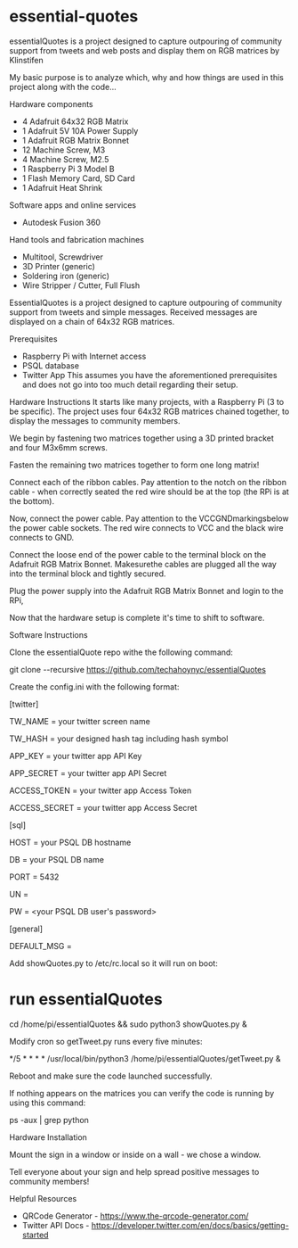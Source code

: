 # essential-quotes

essentialQuotes is a project designed to capture outpouring of community support from tweets and web posts and display them on RGB matrices by Klinstifen

My basic purpose is to analyze which, why and how things are used in this project along with the code...

Hardware components

* 4 Adafruit 64x32 RGB Matrix
* 1 Adafruit 5V 10A Power Supply
* 1 Adafruit RGB Matrix Bonnet
* 12 Machine Screw, M3
* 4 Machine Screw, M2.5
* 1 Raspberry Pi 3 Model B
* 1 Flash Memory Card, SD Card
* 1 Adafruit Heat Shrink

Software apps and online services

* Autodesk Fusion 360

Hand tools and fabrication machines

* Multitool, Screwdriver
* 3D Printer (generic)	
* Soldering iron (generic)
* Wire Stripper / Cutter, Full Flush


EssentialQuotes is a project designed to capture outpouring of community support from tweets and simple messages. Received messages are displayed on a chain of 64x32 RGB matrices.

Prerequisites

* Raspberry Pi with Internet access
* PSQL database
* Twitter App
This assumes you have the aforementioned prerequisites and does not go into too much detail regarding their setup. 

Hardware Instructions
It starts like many projects, with a Raspberry Pi (3 to be specific). The project uses four 64x32 RGB matrices chained together, to display the messages to community members.

We begin by fastening two matrices together using a 3D printed bracket and four M3x6mm screws.

Fasten the remaining two matrices together to form one long matrix!

Connect each of the ribbon cables. Pay attention to the notch on the ribbon cable - when correctly seated the red wire should be at the top (the RPi is at the bottom).

Now, connect the power cable. Pay attention to the VCCGNDmarkingsbelow the power cable sockets. The red wire connects to VCC and the black wire connects to GND.

Connect the loose end of the power cable to the terminal block on the Adafruit RGB Matrix Bonnet. Makesurethe cables are plugged all the way into the terminal block and tightly secured.

Plug the power supply into the Adafruit RGB Matrix Bonnet and login to the RPi,

Now that the hardware setup is complete it's time to shift to software.

Software Instructions

Clone the essentialQuote repo withe the following command:

git clone --recursive https://github.com/techahoynyc/essentialQuotes

Create the config.ini with the following format:

[twitter]

TW_NAME = your twitter screen name
  
TW_HASH = your designed hash tag including hash symbol
  
APP_KEY = your twitter app API Key
  
APP_SECRET = your twitter app API Secret
  
ACCESS_TOKEN = your twitter app Access Token
  
ACCESS_SECRET = your twitter app Access Secret
  
[sql]

HOST = your PSQL DB hostname
  
DB = your PSQL DB name
  
PORT = 5432 <or your custom PSQL DB port>
  
UN = <your PSQL DB username>
  
PW = <your PSQL DB user's password>

[general]

DEFAULT_MSG = <your default message or instructions>
  
Add showQuotes.py to /etc/rc.local so it will run on boot:

# run essentialQuotes
cd /home/pi/essentialQuotes && sudo python3 showQuotes.py &

Modify cron so getTweet.py runs every five minutes:

*/5 * * * * /usr/local/bin/python3 /home/pi/essentialQuotes/getTweet.py &

Reboot and make sure the code launched successfully.

If nothing appears on the matrices you can verify the code is running by using this command:

ps -aux | grep python

Hardware Installation

Mount the sign in a window or inside on a wall - we chose a window.

Tell everyone about your sign and help spread positive messages to community members!

Helpful Resources
* QRCode Generator - https://www.the-qrcode-generator.com/
* Twitter API Docs - https://developer.twitter.com/en/docs/basics/getting-started

